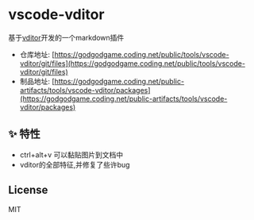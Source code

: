 # vscode-vditor

基于[vditor](https://github.com/Vanessa219/vditor)开发的一个markdown插件

- 仓库地址: [https://godgodgame.coding.net/public/tools/vscode-vditor/git/files](https://godgodgame.coding.net/public/tools/vscode-vditor/git/files)
- 制品地址: [https://godgodgame.coding.net/public-artifacts/tools/vscode-vditor/packages](https://godgodgame.coding.net/public-artifacts/tools/vscode-vditor/packages)

## ✨ 特性

* ctrl+alt+v 可以黏贴图片到文档中
* vditor的全部特征,并修复了些许bug

## License

MIT
